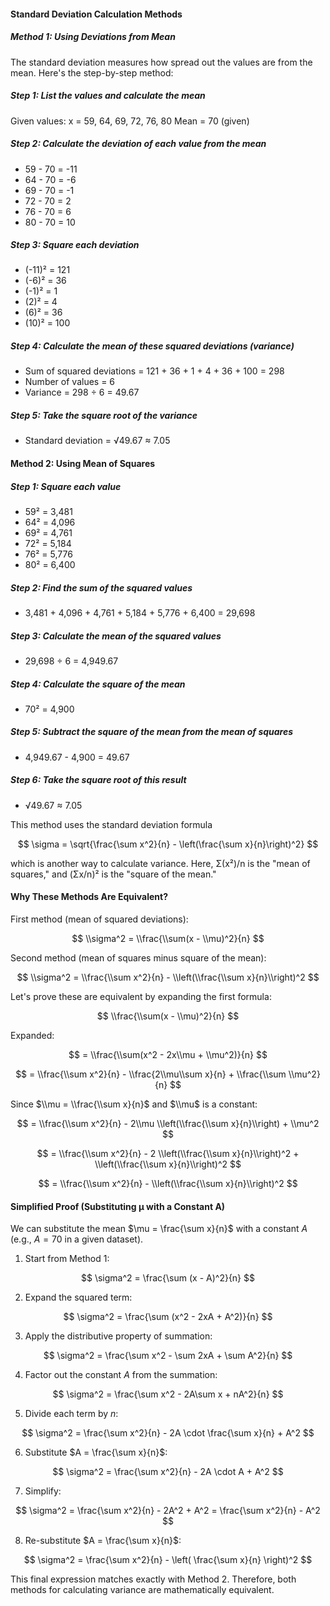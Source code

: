 #### Standard Deviation Calculation Methods

##### Method 1: Using Deviations from Mean

The standard deviation measures how spread out the values are from the mean. Here's the step-by-step method:

##### Step 1: List the values and calculate the mean
Given values: x = 59, 64, 69, 72, 76, 80
Mean = 70 (given)

##### Step 2: Calculate the deviation of each value from the mean
- 59 - 70 = -11
- 64 - 70 = -6
- 69 - 70 = -1
- 72 - 70 = 2
- 76 - 70 = 6
- 80 - 70 = 10

##### Step 3: Square each deviation
- (-11)² = 121
- (-6)² = 36
- (-1)² = 1
- (2)² = 4
- (6)² = 36
- (10)² = 100

##### Step 4: Calculate the mean of these squared deviations (variance)
- Sum of squared deviations = 121 + 36 + 1 + 4 + 36 + 100 = 298
- Number of values = 6
- Variance = 298 ÷ 6 = 49.67

##### Step 5: Take the square root of the variance
- Standard deviation = √49.67 ≈ 7.05

#### Method 2: Using Mean of Squares

##### Step 1: Square each value
- 59² = 3,481
- 64² = 4,096
- 69² = 4,761
- 72² = 5,184
- 76² = 5,776
- 80² = 6,400

##### Step 2: Find the sum of the squared values
- 3,481 + 4,096 + 4,761 + 5,184 + 5,776 + 6,400 = 29,698

##### Step 3: Calculate the mean of the squared values
- 29,698 ÷ 6 = 4,949.67

##### Step 4: Calculate the square of the mean
- 70² = 4,900

##### Step 5: Subtract the square of the mean from the mean of squares
- 4,949.67 - 4,900 = 49.67

##### Step 6: Take the square root of this result
- √49.67 ≈ 7.05

This method uses the standard deviation formula

$$
\sigma = \sqrt{\frac{\sum x^2}{n} - \left(\frac{\sum x}{n}\right)^2}
$$

which is another way to calculate variance. Here, Σ(x²)/n is the "mean of squares," and (Σx/n)² is the "square of the mean."

#### Why These Methods Are Equivalent?

First method (mean of squared deviations):

$$
\\sigma^2 = \\frac{\\sum(x - \\mu)^2}{n}
$$

Second method (mean of squares minus square of the mean):

$$
\\sigma^2 = \\frac{\\sum x^2}{n} - \\left(\\frac{\\sum x}{n}\\right)^2
$$

Let's prove these are equivalent by expanding the first formula:

$$
\\frac{\\sum(x - \\mu)^2}{n}
$$

Expanded:

$$
= \\frac{\\sum(x^2 - 2x\\mu + \\mu^2)}{n}
$$

$$
= \\frac{\\sum x^2}{n} - \\frac{2\\mu\\sum x}{n} + \\frac{\\sum \\mu^2}{n}
$$

Since $\\mu = \\frac{\\sum x}{n}$ and $\\mu$ is a constant:

$$
= \\frac{\\sum x^2}{n} - 2\\mu \\left(\\frac{\\sum x}{n}\\right) + \\mu^2
$$

$$
= \\frac{\\sum x^2}{n} - 2 \\left(\\frac{\\sum x}{n}\\right)^2 + \\left(\\frac{\\sum x}{n}\\right)^2
$$

$$
= \\frac{\\sum x^2}{n} - \\left(\\frac{\\sum x}{n}\\right)^2
$$



#### Simplified Proof (Substituting μ with a Constant A)

We can substitute the mean $\mu = \frac{\sum x}{n}$ with a constant $A$ (e.g., $A = 70$ in a given dataset).

1. Start from Method 1:

$$
\sigma^2 = \frac{\sum (x - A)^2}{n}
$$

2. Expand the squared term:

$$
\sigma^2 = \frac{\sum (x^2 - 2xA + A^2)}{n}
$$

3. Apply the distributive property of summation:

$$
\sigma^2 = \frac{\sum x^2 - \sum 2xA + \sum A^2}{n}
$$

4. Factor out the constant $A$ from the summation:

$$
\sigma^2 = \frac{\sum x^2 - 2A\sum x + nA^2}{n}
$$

5. Divide each term by $n$:

$$
\sigma^2 = \frac{\sum x^2}{n} - 2A \cdot \frac{\sum x}{n} + A^2
$$

6. Substitute $A = \frac{\sum x}{n}$:

$$
\sigma^2 = \frac{\sum x^2}{n} - 2A \cdot A + A^2
$$

7. Simplify:

$$
\sigma^2 = \frac{\sum x^2}{n} - 2A^2 + A^2 = \frac{\sum x^2}{n} - A^2
$$

8. Re-substitute $A = \frac{\sum x}{n}$:

$$
\sigma^2 = \frac{\sum x^2}{n} - \left( \frac{\sum x}{n} \right)^2
$$

This final expression matches exactly with Method 2. Therefore, both methods for calculating variance are mathematically equivalent.



